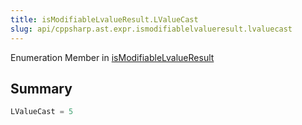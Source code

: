 ```yaml
---
title: isModifiableLvalueResult.LValueCast
slug: api/cppsharp.ast.expr.ismodifiablelvalueresult.lvaluecast
---
```

Enumeration Member in [isModifiableLvalueResult](/api/cppsharp/ast/expr/ismodifiablelvalueresult)

## Summary



```csharp
LValueCast = 5
```

